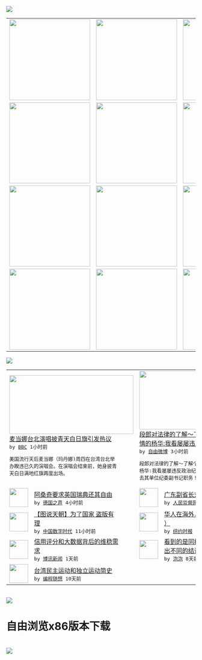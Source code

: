 

<a href="https://github.com/greatfire/z/raw/master/FreeBrowser.apk"><img src="https://raw.githubusercontent.com/greatfire/wiki/master/x/header.png" /></a><table><tr><td width="262" align="center" valign="center"><a href="https://github.com/greatfire/wiki/wiki/nyt" title="纽约时报中文网 国际纵览"><img src="https://raw.githubusercontent.com/greatfire/wiki/master/x/nyt_flag.png" width="215"/></a></td><td width="262" align="center" valign="center"><a href="https://github.com/greatfire/wiki/wiki/dw" title=""><img src="https://raw.githubusercontent.com/greatfire/wiki/master/x/dw_flag.png" width="215"/></a></td><td width="262" align="center" valign="center"><a href="https://github.com/greatfire/wiki/wiki/rmjd" title=""><img src="https://raw.githubusercontent.com/greatfire/wiki/master/x/rmjd_flag.png" width="215"/></a></td></tr><tr><td width="262" align="center" valign="center"><a href="https://github.com/paopaonetizen/website" title="泡泡 - 未经审查的互联网信息"><img src="https://raw.githubusercontent.com/greatfire/wiki/master/x/pp_flag.png" width="215"/></a></td><td width="262" align="center" valign="center"><a href="https://github.com/getlantern/mirror" title="以及自由微博和GreatFire.org官方中文论坛"><img src="https://raw.githubusercontent.com/greatfire/wiki/master/x/lantern_flag.png" width="215"/></a></td><td width="262" align="center" valign="center"><a href="https://github.com/cdtmirrors/m/" title=""><img src="https://raw.githubusercontent.com/greatfire/wiki/master/x/cdt_flag.png" width="215"/></a></td></tr><tr><td width="262" align="center" valign="center"><a href="https://github.com/program-think/blog" title="编程随想的博客"><img src="https://raw.githubusercontent.com/greatfire/wiki/master/x/pt_flag.png" width="215"/></a></td><td width="262" align="center" valign="center"><a href="https://github.com/greatfire/wiki/wiki/bbc" title=""><img src="https://raw.githubusercontent.com/greatfire/wiki/master/x/bbc_flag.png" width="215"/></a></td><td width="262" align="center" valign="center"><a href="https://github.com/freeweibo/s" title="自由微博 - 匿名和不受屏蔽的新浪微博搜索"><img src="https://raw.githubusercontent.com/greatfire/wiki/master/x/fw_flag.png" width="215"/></a></td></tr><tr><td width="262" align="center" valign="center"><a href="https://github.com/greatfire/wiki/wiki/google" title=""><img src="https://raw.githubusercontent.com/greatfire/wiki/master/x/google_flag.png" width="215"/></a></td><td width="262" align="center" valign="center"><a href="https://github.com/bxnews/boxun" title=""><img src="https://raw.githubusercontent.com/greatfire/wiki/master/x/bx_flag.png" width="215"/></a></td><td width="262" align="center" valign="center"><a href="https://github.com/greatfire/wiki/wiki/open-source" title="欢迎访问GreatFire.org开发者项目网站"><img src="https://raw.githubusercontent.com/greatfire/wiki/master/x/open-source_flag.png" width="215"/></a></td></tr></table><img src="https://raw.githubusercontent.com/greatfire/wiki/master/x/newsfeed text.png" /><table cols="4"><tr><td colspan="2" width="380"><a href="http://www.bbc.com/zhongwen/simp/world/2016/02/160205_taiwan_madonna_flag"><img src="http://a.files.bbci.co.uk/worldservice/live/assets/images/2016/02/05/160205174930_madonna_144x81_cna_nocredit.jpg" width="330" height="156"/></a></br><a href="http://www.bbc.com/zhongwen/simp/world/2016/02/160205_taiwan_madonna_flag">麦当娜台北演唱披青天白日旗引发热议</a></br><kbd> by <a href="http://www.bbc.co.uk/zhongwen/simp">BBC</a> 1小时前 </kbd></br><pre>美国流行天后麦当娜（玛丹娜)周四在台湾台北举<br/>办睽违已久的演唱会。在演唱会结束前，她身披青<br/>天白日满地红旗再度出场。</pre></td><td colspan="2" width="380"><a href="https://freeweibo.com/weibo/3939299201885831"><img src="https://raw.githubusercontent.com/greatfire/wiki/master/x/fw_logo_b.png" width="330" height="156"/></a></br><a href="https://freeweibo.com/weibo/3939299201885831">段郎对法律的了解～了解个屁。//@侠骨柔<br/>情的杨华:我看屡屡违…</a></br><kbd> by <a href="https://freeweibo.com/">自由微博</a> 3小时前 </kbd></br><pre>段郎对法律的了解～了解个屁。//@侠骨柔情的<br/>杨华:我看屡屡违反政治纪律的段郎，应当即刻辞<br/>去其单位纪委副书记职务！[拳头]</pre></td></tr><tr><td><img src="http://www.dw.com/image/0,,19029217_302,00.jpg" width="50" height="50"/></td><td width="280"><a href="http://dw.com/p/1HqTI?maca=chi-GK-text-greatfire-all-chinese-15625-xml-mrss">阿桑奇要求英国瑞典还其自由</a></br><kbd> by <a href="http://dw.de">德国之声</a> 4小时前 </kbd></td><td><img src="http://www.rmjdw.com/uploads/allimg/160205/0Q534MG-0.jpg" width="50" height="50"/></td><td width="280"><a href="http://www.rmjdw.com//fanfuqianshao/20160205/15337.html">广东副省长刘志庚被查 </a></br><kbd> by <a href="http://www.rmjdw.com/">人民监督网</a> 10小时前 </kbd></td></tr><tr><td><img src="http://chinadigitaltimes.net/chinese/files/2016/02/0066vV8mgw1f0o6exo5u8j30hs0vlgpk.jpg" width="50" height="50"/></td><td width="280"><a href="http://feedproxy.google.com/~r/chinadigitaltimes/main-page/~3/Ue5EfeYAKbk/">【图说天朝】为了国家 盗版有<br/>理</a></br><kbd> by <a href="http://chinadigitaltimes.net/chinese/">中国数字时代</a> 11小时前 </kbd></td><td><img src="http://static01.nyt.com/images/2015/11/27/world/27PAGEANT-1448563467143/27PAGEANT-1448563467143-articleLarge.jpg" width="50" height="50"/></td><td width="280"><a href="https://d3qlz4p8smvoli.cloudfront.net/china/20160205/cc05oversea-shell/">华人在海外，酸甜苦辣咸（专题<br/>）</a></br><kbd> by <a href="http://m.cn.nytimes.com/">纽约时报</a> 1天前 </kbd></td></tr><tr><td><img src="http://www.boxun.com/news/images/2016/02/201602051632china1.jpg" width="50" height="50"/></td><td width="280"><a href="http://www.boxun.com/news/gb/china/2016/02/201602051632.shtml">信用评分和大数据背后的维稳需<br/>求</a></br><kbd> by <a href="http://www.boxun.com">博讯新闻</a> 1天前 </kbd></td><td><img src="https://raw.githubusercontent.com/greatfire/wiki/master/x/pp_logo.png" width="50" height="50"/></td><td width="280"><a href="https://pao-pao.net/article/668">看到的是同样的信息 为何会得<br/>出不同的结论？</a></br><kbd> by <a href="https://pao-pao.net">泡泡</a> 8天前 </kbd></td></tr><tr><td><img src="http://lh3.googleusercontent.com/vU8ZzW4wa_O9VIqASs7k6acq5VlMLPoJC329h-IeSXAXWkT6c_Y1pKsQ3-VhjFuuc8qGQauA9iDzyHHZ9mxIOZG9B5YeYOndN-yfntwR0ShVxiig69AzznyLpxs0LffiDjqjpXRz1g" width="50" height="50"/></td><td width="280"><a href="http://feedproxy.google.com/~r/programthink/~3/e7PdpHrG5hI/Taiwan-Political-Movements.html">台湾民主运动和独立运动简史</a></br><kbd> by <a href="http://program-think.blogspot.com">编程随想</a> 10天前 </kbd></td></table></br><a href="https://github.com/greatfire/z/raw/master/FreeBrowser.apk"><img src="https://raw.githubusercontent.com/greatfire/wiki/master/x/download app.png" /></a><h1>自由浏览x86版本下载<h1><a href="https://github.com/greatfire/z/raw/master/FreeBrowser-x86.apk"><img src="https://raw.githubusercontent.com/greatfire/images/master/fb86.qr.png" /></a>